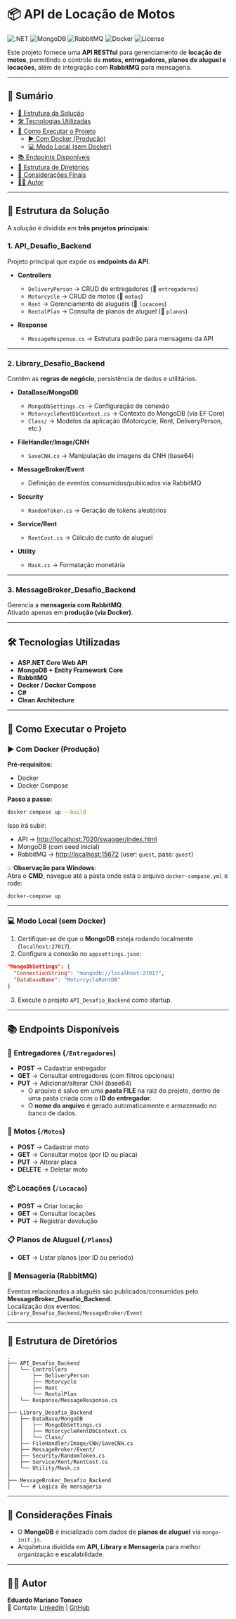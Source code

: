 # 📦 API de Locação de Motos

![.NET](https://img.shields.io/badge/.NET-6.0-blueviolet)
![MongoDB](https://img.shields.io/badge/MongoDB-%2347A248.svg?logo=mongodb&logoColor=white)
![RabbitMQ](https://img.shields.io/badge/RabbitMQ-FF6600?logo=rabbitmq&logoColor=white)
![Docker](https://img.shields.io/badge/Docker-%230db7ed.svg?logo=docker&logoColor=white)
![License](https://img.shields.io/badge/license-MIT-green)

Este projeto fornece uma **API RESTful** para gerenciamento de **locação de motos**, permitindo o controle de **motos, entregadores, planos de aluguel e locações**, além de integração com **RabbitMQ** para mensageria.

---

## 📑 Sumário

- [🧩 Estrutura da Solução](#-estrutura-da-solução)
- [🛠️ Tecnologias Utilizadas](#️-tecnologias-utilizadas)
- [🚀 Como Executar o Projeto](#-como-executar-o-projeto)
  - [▶️ Com Docker (Produção)](#️-com-docker-produção)
  - [💻 Modo Local (sem Docker)](#-modo-local-sem-docker)
- [📚 Endpoints Disponíveis](#-endpoints-disponíveis)
- [📂 Estrutura de Diretórios](#-estrutura-de-diretórios)
- [📝 Considerações Finais](#-considerações-finais)
- [👨‍💻 Autor](#-autor)

---

## 🧩 Estrutura da Solução

A solução é dividida em **três projetos principais**:

### 1. API_Desafio_Backend
Projeto principal que expõe os **endpoints da API**.

- **Controllers**
  - `DeliveryPerson` → CRUD de entregadores (📁 `entregadores`)
  - `Motorcycle` → CRUD de motos (📁 `motos`)
  - `Rent` → Gerenciamento de aluguéis (📁 `locacoes`)
  - `RentalPlan` → Consulta de planos de aluguel (📁 `planos`)

- **Response**
  - `MessageResponse.cs` → Estrutura padrão para mensagens da API

---

### 2. Library_Desafio_Backend
Contém as **regras de negócio**, persistência de dados e utilitários.

- **DataBase/MongoDB**
  - `MongoDbSettings.cs` → Configuração de conexão
  - `MotorcycleRentDbContext.cs` → Contexto do MongoDB (via EF Core)
  - `Class/` → Modelos da aplicação (Motorcycle, Rent, DeliveryPerson, etc.)

- **FileHandler/Image/CNH**
  - `SaveCNH.cs` → Manipulação de imagens da CNH (base64)

- **MessageBroker/Event**
  - Definição de eventos consumidos/publicados via RabbitMQ

- **Security**
  - `RandomToken.cs` → Geração de tokens aleatórios

- **Service/Rent**
  - `RentCost.cs` → Cálculo de custo de aluguel

- **Utility**
  - `Mask.cs` → Formatação monetária

---

### 3. MessageBroker_Desafio_Backend
Gerencia a **mensageria com RabbitMQ**.  
Ativado apenas em **produção (via Docker)**.

---

## 🛠️ Tecnologias Utilizadas

- **ASP.NET Core Web API**
- **MongoDB + Entity Framework Core**
- **RabbitMQ**
- **Docker / Docker Compose**
- **C#**
- **Clean Architecture**

---

## 🚀 Como Executar o Projeto

### ▶️ Com Docker (Produção)

**Pré-requisitos:**  
- Docker  
- Docker Compose  

**Passo a passo:**

```bash
docker compose up --build
```

Isso irá subir:
- API → [http://localhost:7020/swagger/index.html](http://localhost:7020/swagger/index.html)
- MongoDB (com seed inicial)
- RabbitMQ → [http://localhost:15672](http://localhost:15672) (user: `guest`, pass: `guest`)

💡 **Observação para Windows**:  
Abra o **CMD**, navegue até a pasta onde está o arquivo `docker-compose.yml` e rode:  

``` 
docker-compose up
```

---

### 💻 Modo Local (sem Docker)

1. Certifique-se de que o **MongoDB** esteja rodando localmente (`localhost:27017`).  
2. Configure a conexão no `appsettings.json`:

```json
"MongoDbSettings": {
  "ConnectionString": "mongodb://localhost:27017",
  "DatabaseName": "MotorcycleRentDB"
}
```
3. Execute o projeto `API_Desafio_Backend` como startup.

---

## 📚 Endpoints Disponíveis

### 🚚 Entregadores (`/Entregadores`)
- **POST** → Cadastrar entregador  
- **GET** → Consultar entregadores (com filtros opcionais)  
- **PUT** → Adicionar/alterar CNH (base64)  
  - O arquivo é salvo em uma **pasta FILE** na raiz do projeto, dentro de uma pasta criada com o **ID do entregador**.  
  - O **nome do arquivo** é gerado automaticamente e armazenado no banco de dados.  

### 🛵 Motos (`/Motos`)
- **POST** → Cadastrar moto  
- **GET** → Consultar motos (por ID ou placa)  
- **PUT** → Alterar placa  
- **DELETE** → Deletar moto  

### 📦 Locações (`/Locacao`)
- **POST** → Criar locação  
- **GET** → Consultar locações  
- **PUT** → Registrar devolução  

### 📋 Planos de Aluguel (`/Planos`)
- **GET** → Listar planos (por ID ou período)

### 📩 Mensageria (RabbitMQ)
Eventos relacionados a aluguéis são publicados/consumidos pelo **MessageBroker_Desafio_Backend**.  
Localização dos eventos:  
`Library_Desafio_Backend/MessageBroker/Event`

---

## 📂 Estrutura de Diretórios

```
.
├── API_Desafio_Backend
│   └── Controllers
│       ├── DeliveryPerson
│       ├── Motorcycle
│       ├── Rent
│       └── RentalPlan
│   └── Response/MessageResponse.cs
│
├── Library_Desafio_Backend
│   ├── DataBase/MongoDB
│   │   ├── MongoDbSettings.cs
│   │   ├── MotorcycleRentDbContext.cs
│   │   └── Class/
│   ├── FileHandler/Image/CNH/SaveCNH.cs
│   ├── MessageBroker/Event/
│   ├── Security/RandomToken.cs
│   ├── Service/Rent/RentCost.cs
│   └── Utility/Mask.cs
│
├── MessageBroker_Desafio_Backend
│   └── # Lógica de mensageria
```

---

## 📝 Considerações Finais

- O **MongoDB** é inicializado com dados de **planos de aluguel** via `mongo-init.js`.  
- Arquitetura dividida em **API, Library e Mensageria** para melhor organização e escalabilidade.

---

## 👨‍💻 Autor

**Eduardo Mariano Tonaco**  
📧 Contato: [LinkedIn](https://www.linkedin.com/in/eduardo-mariano-tonaco-564953220/) | [GitHub](https://github.com/EduardoMTonaco)

